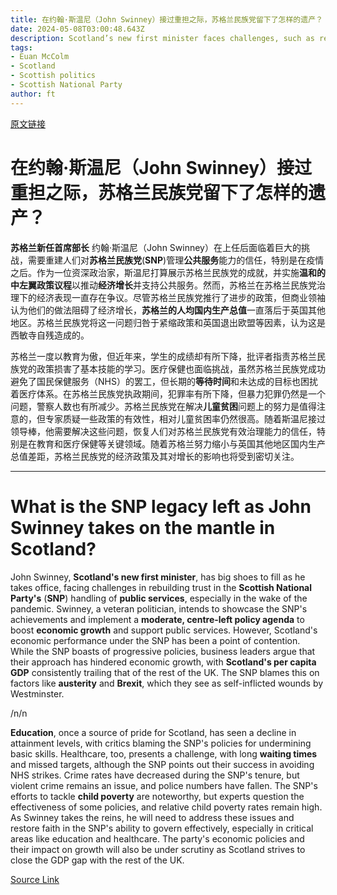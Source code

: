 ```yaml
---
title: 在约翰·斯温尼（John Swinney）接过重担之际，苏格兰民族党留下了怎样的遗产？
date: 2024-05-08T03:00:48.643Z
description: Scotland’s new first minister faces challenges, such as rebuilding confidence in the party’s handling of public services
tags: 
- Euan McColm
- Scotland
- Scottish politics
- Scottish National Party
author: ft
---
```


[原文链接](https://ft.com/content/f5837f8a-bd3f-45c9-9a8d-d8b0ff7d3824)

# 在约翰·斯温尼（John Swinney）接过重担之际，苏格兰民族党留下了怎样的遗产？

**苏格兰新任首席部长** 约翰·斯温尼（John Swinney）在上任后面临着巨大的挑战，需要重建人们对**苏格兰民族党**(**SNP**)管理**公共服务**能力的信任，特别是在疫情之后。作为一位资深政治家，斯温尼打算展示苏格兰民族党的成就，并实施**温和的中左翼政策议程**以推动**经济增长**并支持公共服务。然而，苏格兰在苏格兰民族党治理下的经济表现一直存在争议。尽管苏格兰民族党推行了进步的政策，但商业领袖认为他们的做法阻碍了经济增长，**苏格兰的人均国内生产总值**一直落后于英国其他地区。苏格兰民族党将这一问题归咎于紧缩政策和英国退出欧盟等因素，认为这是西敏寺自残造成的。

苏格兰一度以教育为傲，但近年来，学生的成绩却有所下降，批评者指责苏格兰民族党的政策损害了基本技能的学习。医疗保健也面临挑战，虽然苏格兰民族党成功避免了国民保健服务（NHS）的罢工，但长期的**等待时间**和未达成的目标也困扰着医疗体系。在苏格兰民族党执政期间，犯罪率有所下降，但暴力犯罪仍然是一个问题，警察人数也有所减少。苏格兰民族党在解决**儿童贫困**问题上的努力是值得注意的，但专家质疑一些政策的有效性，相对儿童贫困率仍然很高。随着斯温尼接过领导棒，他需要解决这些问题，恢复人们对苏格兰民族党有效治理能力的信任，特别是在教育和医疗保健等关键领域。随着苏格兰努力缩小与英国其他地区国内生产总值差距，苏格兰民族党的经济政策及其对增长的影响也将受到密切关注。

---

# What is the SNP legacy left as John Swinney takes on the mantle in Scotland?

John Swinney, **Scotland's new first minister**, has big shoes to fill as he takes office, facing challenges in rebuilding trust in the **Scottish National Party's** (**SNP**) handling of **public services**, especially in the wake of the pandemic. Swinney, a veteran politician, intends to showcase the SNP's achievements and implement a **moderate, centre-left policy agenda** to boost **economic growth** and support public services. However, Scotland's economic performance under the SNP has been a point of contention. While the SNP boasts of progressive policies, business leaders argue that their approach has hindered economic growth, with **Scotland's per capita GDP** consistently trailing that of the rest of the UK. The SNP blames this on factors like **austerity** and **Brexit**, which they see as self-inflicted wounds by Westminster.

/n/n

**Education**, once a source of pride for Scotland, has seen a decline in attainment levels, with critics blaming the SNP's policies for undermining basic skills. Healthcare, too, presents a challenge, with long **waiting times** and missed targets, although the SNP points out their success in avoiding NHS strikes. Crime rates have decreased during the SNP's tenure, but violent crime remains an issue, and police numbers have fallen. The SNP's efforts to tackle **child poverty** are noteworthy, but experts question the effectiveness of some policies, and relative child poverty rates remain high. As Swinney takes the reins, he will need to address these issues and restore faith in the SNP's ability to govern effectively, especially in critical areas like education and healthcare. The party's economic policies and their impact on growth will also be under scrutiny as Scotland strives to close the GDP gap with the rest of the UK.

[Source Link](https://ft.com/content/f5837f8a-bd3f-45c9-9a8d-d8b0ff7d3824)

